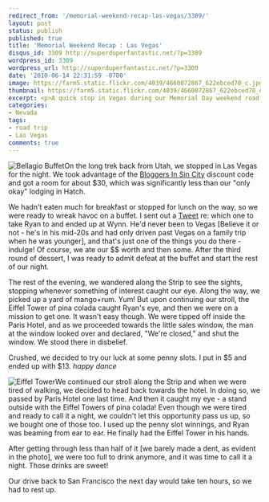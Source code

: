 ```yaml
---
redirect_from: '/memorial-weekend-recap-las-vegas/3309/'
layout: post
status: publish
published: true
title: 'Memorial Weekend Recap : Las Vegas'
disqus_id: 3309 http://superduperfantastic.net/?p=3309
wordpress_id: 3309
wordpress_url: http://superduperfantastic.net/?p=3309
date: '2010-06-14 22:31:59 -0700'
image: https://farm5.static.flickr.com/4039/4660072867_622ebced70_c.jpg
thumbnail: https://farm5.static.flickr.com/4039/4660072867_622ebced70_q.jpg
excerpt: <p>A quick stop in Vegas during our Memorial Day weekend road trip to southern Utah.</p>
categories:
- Nevada
tags:
- road trip
- Las Vegas
comments: true
---
```

![](https://farm5.static.flickr.com/4039/4660072867_622ebced70_m.jpg "Bellagio Buffet")On the long trek back from Utah, we stopped in Las Vegas for the night. We took advantage of the [Bloggers In Sin City](http://www.bloggersinsincity.com/) discount code and got a room for about $30, which was significantly less than our "only okay" lodging in Hatch.

We hadn't eaten much for breakfast or stopped for lunch on the way, so we were ready to wreak havoc on a buffet. I sent out a [Tweet](http://twitter.com/suki) re: which one to take Ryan to and ended up at Wynn. He'd never been to Vegas [Believe it or not - he's in his mid-20s and had only driven past Vegas on a family trip when he was younger], and that's just one of the things you do there - indulge! Of course, we ate our $$ worth and then some. After the third round of dessert, I was ready to admit defeat at the buffet and start the rest of our night.

The rest of the evening, we wandered along the Strip to see the sights, stopping whenever something of interest caught our eye. Along the way, we picked up a yard of mango+rum. Yum! But upon continuing our stroll, the Eiffel Tower of pina colada caught Ryan's eye, and then we were on a mission to get one. It wasn't easy though. We were tipped off inside the Paris Hotel, and as we proceeded towards the little sales window, the man at the window looked over and declared, "We're closed," and shut the window. We stood there in disbelief.

Crushed, we decided to try our luck at some penny slots. I put in $5 and ended up with $13. *happy dance*

![](https://farm5.static.flickr.com/4014/4665754224_86daa4064a_m.jpg "Eiffel Tower")We continued our stroll along the Strip and when we were tired of walking, we decided to head back towards the hotel. In doing so, we passed by Paris Hotel one last time. And then it caught my eye - a stand outside with the Eiffel Towers of pina colada! Even though we were tired and ready to call it a night, we couldn't let this opportunity pass us up, so we bought one of those too. I used up the penny slot winnings, and Ryan was beaming from ear to ear. He finally had the Eiffel Tower in his hands.

After getting through less than half of it [we barely made a dent, as evident in the photo], we were too full to drink anymore, and it was time to call it a night. Those drinks are sweet!

Our drive back to San Francisco the next day would take ten hours, so we had to rest up.